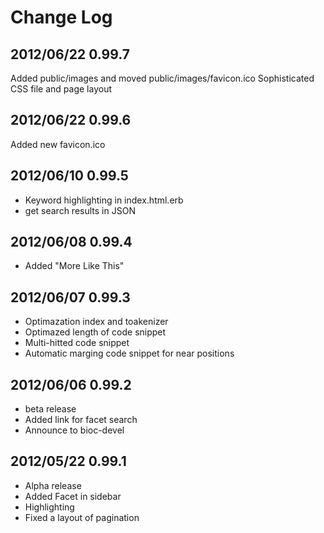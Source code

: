 # Change Log
## 2012/06/22 0.99.7
Added public/images and moved public/images/favicon.ico
Sophisticated CSS file and page layout

## 2012/06/22 0.99.6
Added new favicon.ico

## 2012/06/10 0.99.5
* Keyword highlighting in index.html.erb
* get search results in JSON

## 2012/06/08 0.99.4
* Added "More Like This"

## 2012/06/07 0.99.3
* Optimazation index and toakenizer
* Optimazed length of code snippet
* Multi-hitted code snippet
* Automatic marging code snippet for near positions

## 2012/06/06 0.99.2
* beta release
* Added link for facet search
* Announce to bioc-devel

## 2012/05/22 0.99.1
* Alpha release
* Added Facet in sidebar 
* Highlighting
* Fixed a layout of pagination
